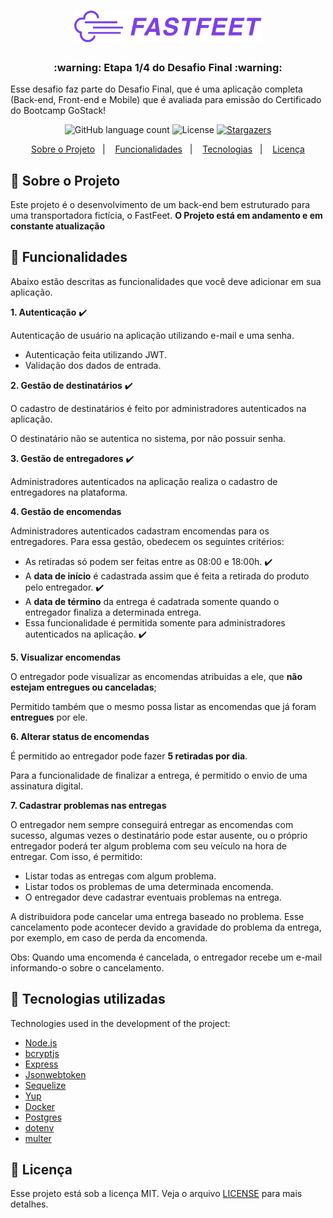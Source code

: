 <h1 align="center">
  <img alt="Fastfeet" title="Fastfeet" src=".github/logo.png" width="300px" />
</h1>

<h3 align="center">
  :warning: Etapa 1/4 do Desafio Final :warning:
</h3>

<p>Esse desafio faz parte do Desafio Final, que é uma aplicação completa (Back-end, Front-end e Mobile) que é avaliada para emissão do Certificado do Bootcamp GoStack!</p>

<p align="center">
  <img alt="GitHub language count" src="https://img.shields.io/github/languages/count/rlocatelli9/backend-FastFeet?color=%2304D361">

  <img alt="License" src="https://img.shields.io/badge/license-MIT-%2304D361">

  <a href="https://github.com/rlocatelli9/backend-FastFeet/stargazers">
    <img alt="Stargazers" src="https://img.shields.io/github/stars/rlocatelli9/backend-FastFeet?style=social">
  </a>
</p>

<p align="center">
  <a href="#rocket-sobre-o-projeto">Sobre o Projeto</a>&nbsp;&nbsp;&nbsp;|&nbsp;&nbsp;&nbsp;
  <a href="#rocket-funcionalidades">Funcionalidades</a>&nbsp;&nbsp;&nbsp;|&nbsp;&nbsp;&nbsp;
  <a href="#rocket-tecnologias-utilizadas">Tecnologias</a>&nbsp;&nbsp;&nbsp;|&nbsp;&nbsp;&nbsp;
  <a href="#memo-licença">Licença</a>
</p>

## :rocket: Sobre o Projeto

Este projeto é o desenvolvimento de um back-end bem estruturado para uma transportadora fictícia, o FastFeet. **O Projeto está em andamento e em constante atualização**

## :rocket: Funcionalidades

Abaixo estão descritas as funcionalidades que você deve adicionar em sua aplicação.

**1. Autenticação** :heavy_check_mark:

Autenticação de usuário na aplicação utilizando e-mail e uma senha.

- Autenticação feita utilizando JWT.
- Validação dos dados de entrada.

**2. Gestão de destinatários** :heavy_check_mark:

O cadastro de destinatários é feito por administradores autenticados na aplicação.

O destinatário não se autentica no sistema, por não possuir senha.

**3. Gestão de entregadores** :heavy_check_mark:

Administradores autenticados na aplicação realiza o cadastro de entregadores na plataforma.

**4. Gestão de encomendas**

Administradores autenticados cadastram encomendas para os entregadores. Para essa gestão, obedecem os seguintes critérios:

- As retiradas só podem ser feitas entre as 08:00 e 18:00h. :heavy_check_mark:
- A **data de início** é cadastrada assim que é feita a retirada do produto pelo entregador. :heavy_check_mark:
- A **data de término** da entrega é cadatrada somente quando o entregador finaliza a determinada entrega.
- Essa funcionalidade é permitida somente para administradores autenticados na aplicação. :heavy_check_mark:

**5. Visualizar encomendas**

O entregador pode visualizar as encomendas atribuidas a ele, que **não estejam entregues ou canceladas**;

Permitido também que o mesmo possa listar as encomendas que já foram **entregues** por ele.

**6. Alterar status de encomendas**

É permitido ao entregador pode fazer **5 retiradas por dia**.

Para a funcionalidade de finalizar a entrega, é permitido o envio de uma assinatura digital.

**7. Cadastrar problemas nas entregas**

O entregador nem sempre conseguirá entregar as encomendas com sucesso, algumas vezes o destinatário pode estar ausente, ou o próprio entregador poderá ter algum problema com seu veículo na hora de entregar. Com isso, é permitido:

- Listar todas as entregas com algum problema.
- Listar todos os problemas de uma determinada encomenda.
- O entregador deve cadastrar eventuais problemas na entrega.

A distribuidora pode cancelar uma entrega baseado no problema. Esse cancelamento pode acontecer devido a gravidade do problema da entrega, por exemplo, em caso de perda da encomenda.

Obs: Quando uma encomenda é cancelada, o entregador recebe um e-mail informando-o sobre o cancelamento.

## :rocket: Tecnologias utilizadas

Technologies used in the development of the project:

- [Node.js](https://nodejs.org/en/)
- [bcryptjs](https://www.npmjs.com/package/bcryptjs)
- [Express](https://expressjs.com/)
- [Jsonwebtoken](https://jwt.io/)
- [Sequelize](https://sequelize.org/)
- [Yup](https://github.com/jquense/yup)
- [Docker](https://www.docker.com/)
- [Postgres](https://www.postgresql.org/)
- [dotenv](https://www.npmjs.com/package/dotenv)
- [multer](https://github.com/expressjs/multer)

## :memo: Licença

Esse projeto está sob a licença MIT. Veja o arquivo [LICENSE](LICENSE.md) para mais detalhes.

